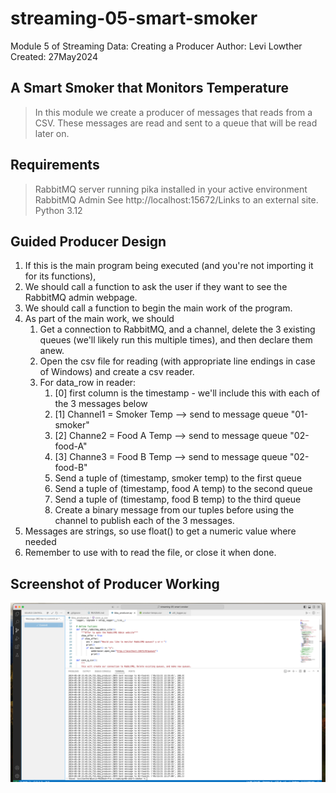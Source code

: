 # streaming-05-smart-smoker
Module 5 of Streaming Data: Creating a Producer
Author: Levi Lowther
Created: 27May2024

## A Smart Smoker that Monitors Temperature
> In this module we create a producer of messages that reads from a CSV.
> These messages are read and sent to a queue that will be read later on.  

## Requirements
 > RabbitMQ server running pika installed in your active environment RabbitMQ Admin See http://localhost:15672/Links to an external site.
 > Python 3.12

## Guided Producer Design
1. If this is the main program being executed (and you're not importing it for its functions),
2. We should call a function to ask the user if they want to see the RabbitMQ admin webpage.
3. We should call a function to begin the main work of the program.
4. As part of the main work, we should
    1. Get a connection to RabbitMQ, and a channel, delete the 3 existing queues (we'll likely run this multiple times), and then declare them anew. 
    2. Open the csv file for reading (with appropriate line endings in case of Windows) and create a csv reader.
    3. For data_row in reader:
        1. [0] first column is the timestamp - we'll include this with each of the 3 messages below
        2. [1] Channel1 = Smoker Temp --> send to message queue "01-smoker"
        3. [2] Channe2 = Food A Temp --> send to message queue "02-food-A"
        4. [3] Channe3 = Food B Temp --> send to message queue "02-food-B"
        5. Send a tuple of (timestamp, smoker temp) to the first queue
        6. Send a tuple of (timestamp, food A temp) to the second queue
        7. Send a tuple of (timestamp, food B temp) to the third queue 
        8. Create a binary message from our tuples before using the channel to publish each of the 3 messages.
5. Messages are strings, so use float() to get a numeric value where needed
6. Remember to use with to read the file, or close it when done.

## Screenshot of Producer Working
![Producer working](BBQ-Producer.png)